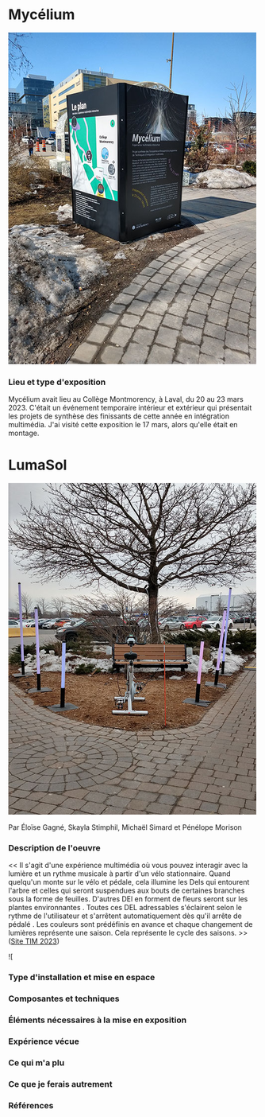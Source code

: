 # Mycélium
![Affiche](medias/mycelium_affiche_ext_04.jpg) 

### Lieu et type d'exposition
Mycélium avait lieu au Collège Montmorency, à Laval, du 20 au 23 mars 2023. C'était un événement temporaire intérieur et extérieur qui présentait les projets de synthèse des finissants de cette année en intégration multimédia. J'ai visité cette exposition le 17 mars, alors qu'elle était en montage.
# LumaSol
![Vue d'ensemble](medias/lumasol_ext_ensemble.jpg)

Par Éloïse Gagné, Skayla Stimphil, Michaël Simard et Pénélope Morison

### Description de l'oeuvre
<< Il s'agit d'une expérience multimédia où vous pouvez interagir avec la lumière et un rythme musicale à partir d'un vélo stationnaire. Quand quelqu'un monte sur le vélo et pédale, cela illumine les Dels qui entourent l'arbre et celles qui seront suspendues aux bouts de certaines branches sous la forme de feuilles. D'autres DEl en forment de fleurs seront sur les plantes environnantes . Toutes ces DEL adressables s'éclairent selon le rythme de l'utilisateur et s'arrêtent automatiquement dès qu'il arrête de pédalé . Les couleurs sont prédéfinis en avance et chaque changement de lumières représente une saison. Cela représente le cycle des saisons. >> ([Site TIM 2023](https://tim-montmorency.com/2023/))

![

### Type d'installation et mise en espace
### Composantes et techniques
### Éléments nécessaires à la mise en exposition
### Expérience vécue
### Ce qui m'a plu
### Ce que je ferais autrement
### Références
